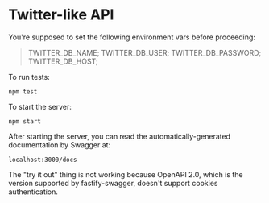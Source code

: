 # Twitter-like API

You're supposed to set the following environment vars before proceeding:

> TWITTER_DB_NAME;
> TWITTER_DB_USER;
> TWITTER_DB_PASSWORD;
> TWITTER_DB_HOST;

To run tests:
```
npm test
```

To start the server:
```
npm start
```

After starting the server, you can read the automatically-generated documentation by Swagger at:
```
localhost:3000/docs
```

The "try it out" thing is not working because OpenAPI 2.0, which is the version supported by fastify-swagger, doesn't support cookies authentication.
